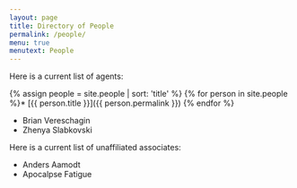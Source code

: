 ```yaml
---
layout: page
title: Directory of People
permalink: /people/
menu: true
menutext: People
---
```



Here is a current list of agents:

{% assign people = site.people | sort: 'title' %} {% for person in site.people %}* [{{ person.title }}]({{ person.permalink }}) {% endfor %}

* Brian Vereschagin
* Zhenya Slabkovski

Here is a current list of unaffiliated associates:


* Anders Aamodt
* Apocalpse Fatigue


